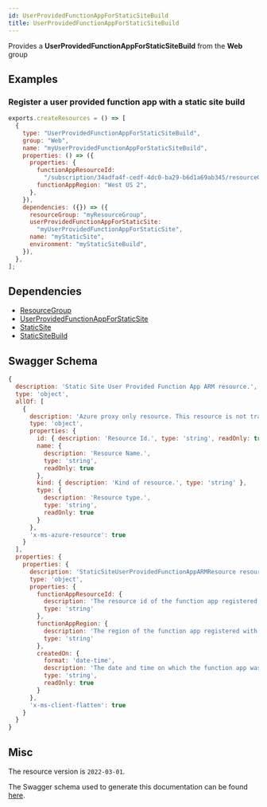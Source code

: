 ```yaml
---
id: UserProvidedFunctionAppForStaticSiteBuild
title: UserProvidedFunctionAppForStaticSiteBuild
---
```

Provides a **UserProvidedFunctionAppForStaticSiteBuild** from the **Web** group
## Examples
### Register a user provided function app with a static site build
```js
exports.createResources = () => [
  {
    type: "UserProvidedFunctionAppForStaticSiteBuild",
    group: "Web",
    name: "myUserProvidedFunctionAppForStaticSiteBuild",
    properties: () => ({
      properties: {
        functionAppResourceId:
          "/subscription/34adfa4f-cedf-4dc0-ba29-b6d1a69ab345/resourceGroups/functionRG/providers/Microsoft.Web/sites/testFunctionApp",
        functionAppRegion: "West US 2",
      },
    }),
    dependencies: ({}) => ({
      resourceGroup: "myResourceGroup",
      userProvidedFunctionAppForStaticSite:
        "myUserProvidedFunctionAppForStaticSite",
      name: "myStaticSite",
      environment: "myStaticSiteBuild",
    }),
  },
];

```
## Dependencies
- [ResourceGroup](../Resources/ResourceGroup.md)
- [UserProvidedFunctionAppForStaticSite](../Web/UserProvidedFunctionAppForStaticSite.md)
- [StaticSite](../Web/StaticSite.md)
- [StaticSiteBuild](../Web/StaticSiteBuild.md)
## Swagger Schema
```js
{
  description: 'Static Site User Provided Function App ARM resource.',
  type: 'object',
  allOf: [
    {
      description: 'Azure proxy only resource. This resource is not tracked by Azure Resource Manager.',
      type: 'object',
      properties: {
        id: { description: 'Resource Id.', type: 'string', readOnly: true },
        name: {
          description: 'Resource Name.',
          type: 'string',
          readOnly: true
        },
        kind: { description: 'Kind of resource.', type: 'string' },
        type: {
          description: 'Resource type.',
          type: 'string',
          readOnly: true
        }
      },
      'x-ms-azure-resource': true
    }
  ],
  properties: {
    properties: {
      description: 'StaticSiteUserProvidedFunctionAppARMResource resource specific properties',
      type: 'object',
      properties: {
        functionAppResourceId: {
          description: 'The resource id of the function app registered with the static site',
          type: 'string'
        },
        functionAppRegion: {
          description: 'The region of the function app registered with the static site',
          type: 'string'
        },
        createdOn: {
          format: 'date-time',
          description: 'The date and time on which the function app was registered with the static site.',
          type: 'string',
          readOnly: true
        }
      },
      'x-ms-client-flatten': true
    }
  }
}
```
## Misc
The resource version is `2022-03-01`.

The Swagger schema used to generate this documentation can be found [here](https://github.com/Azure/azure-rest-api-specs/tree/main/specification/web/resource-manager/Microsoft.Web/stable/2022-03-01/StaticSites.json).
